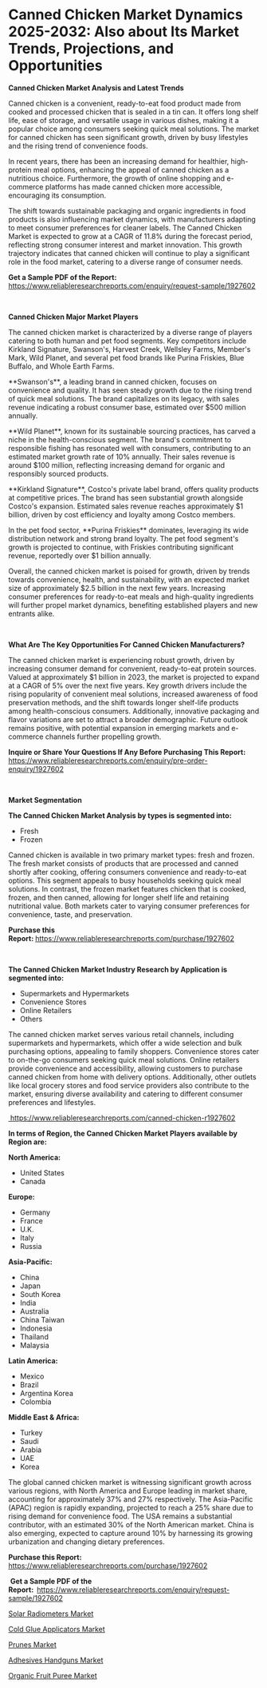 <p><h1>Canned Chicken Market Dynamics 2025-2032: Also about Its Market Trends, Projections, and Opportunities</h1></p><p><strong>Canned Chicken Market Analysis and Latest Trends</strong></p>
<p><p>Canned chicken is a convenient, ready-to-eat food product made from cooked and processed chicken that is sealed in a tin can. It offers long shelf life, ease of storage, and versatile usage in various dishes, making it a popular choice among consumers seeking quick meal solutions. The market for canned chicken has seen significant growth, driven by busy lifestyles and the rising trend of convenience foods. </p><p>In recent years, there has been an increasing demand for healthier, high-protein meal options, enhancing the appeal of canned chicken as a nutritious choice. Furthermore, the growth of online shopping and e-commerce platforms has made canned chicken more accessible, encouraging its consumption. </p><p>The shift towards sustainable packaging and organic ingredients in food products is also influencing market dynamics, with manufacturers adapting to meet consumer preferences for cleaner labels. The Canned Chicken Market is expected to grow at a CAGR of 11.8% during the forecast period, reflecting strong consumer interest and market innovation. This growth trajectory indicates that canned chicken will continue to play a significant role in the food market, catering to a diverse range of consumer needs.</p></p>
<p><strong>Get a Sample PDF of the Report:&nbsp;</strong> <a href="https://www.reliableresearchreports.com/enquiry/request-sample/1927602?utm_campaign=31&utm_medium=2&utm_source=Github&utm_content=ia&utm_term=15012025&utm_id=canned-chicken">https://www.reliableresearchreports.com/enquiry/request-sample/1927602</a></p>
<p>&nbsp;</p>
<p><strong>Canned Chicken Major Market Players</strong></p>
<p><p>The canned chicken market is characterized by a diverse range of players catering to both human and pet food segments. Key competitors include Kirkland Signature, Swanson's, Harvest Creek, Wellsley Farms, Member's Mark, Wild Planet, and several pet food brands like Purina Friskies, Blue Buffalo, and Whole Earth Farms.</p><p>**Swanson's**, a leading brand in canned chicken, focuses on convenience and quality. It has seen steady growth due to the rising trend of quick meal solutions. The brand capitalizes on its legacy, with sales revenue indicating a robust consumer base, estimated over $500 million annually.</p><p>**Wild Planet**, known for its sustainable sourcing practices, has carved a niche in the health-conscious segment. The brand's commitment to responsible fishing has resonated well with consumers, contributing to an estimated market growth rate of 10% annually. Their sales revenue is around $100 million, reflecting increasing demand for organic and responsibly sourced products.</p><p>**Kirkland Signature**, Costco's private label brand, offers quality products at competitive prices. The brand has seen substantial growth alongside Costco's expansion. Estimated sales revenue reaches approximately $1 billion, driven by cost efficiency and loyalty among Costco members.</p><p>In the pet food sector, **Purina Friskies** dominates, leveraging its wide distribution network and strong brand loyalty. The pet food segment's growth is projected to continue, with Friskies contributing significant revenue, reportedly over $1 billion annually.</p><p>Overall, the canned chicken market is poised for growth, driven by trends towards convenience, health, and sustainability, with an expected market size of approximately $2.5 billion in the next few years. Increasing consumer preferences for ready-to-eat meals and high-quality ingredients will further propel market dynamics, benefiting established players and new entrants alike.</p></p>
<p>&nbsp;</p>
<p><strong>What Are The Key Opportunities For Canned Chicken Manufacturers?</strong></p>
<p><p>The canned chicken market is experiencing robust growth, driven by increasing consumer demand for convenient, ready-to-eat protein sources. Valued at approximately $1 billion in 2023, the market is projected to expand at a CAGR of 5% over the next five years. Key growth drivers include the rising popularity of convenient meal solutions, increased awareness of food preservation methods, and the shift towards longer shelf-life products among health-conscious consumers. Additionally, innovative packaging and flavor variations are set to attract a broader demographic. Future outlook remains positive, with potential expansion in emerging markets and e-commerce channels further propelling growth.</p></p>
<p><strong>Inquire or Share Your Questions If Any Before Purchasing This Report:</strong> <a href="https://www.reliableresearchreports.com/enquiry/pre-order-enquiry/1927602?utm_campaign=31&utm_medium=2&utm_source=Github&utm_content=ia&utm_term=15012025&utm_id=canned-chicken">https://www.reliableresearchreports.com/enquiry/pre-order-enquiry/1927602</a></p>
<p>&nbsp;</p>
<p><strong>Market Segmentation</strong></p>
<p><strong>The Canned Chicken Market Analysis by types is segmented into:</strong></p>
<p><ul><li>Fresh</li><li>Frozen</li></ul></p>
<p><p>Canned chicken is available in two primary market types: fresh and frozen. The fresh market consists of products that are processed and canned shortly after cooking, offering consumers convenience and ready-to-eat options. This segment appeals to busy households seeking quick meal solutions. In contrast, the frozen market features chicken that is cooked, frozen, and then canned, allowing for longer shelf life and retaining nutritional value. Both markets cater to varying consumer preferences for convenience, taste, and preservation.</p></p>
<p><strong>Purchase this Report:&nbsp;</strong><a href="https://www.reliableresearchreports.com/purchase/1927602?utm_campaign=31&utm_medium=2&utm_source=Github&utm_content=ia&utm_term=15012025&utm_id=canned-chicken">https://www.reliableresearchreports.com/purchase/1927602</a></p>
<p>&nbsp;</p>
<p><strong>The Canned Chicken Market Industry Research by Application is segmented into:</strong></p>
<p><ul><li>Supermarkets and Hypermarkets</li><li>Convenience Stores</li><li>Online Retailers</li><li>Others</li></ul></p>
<p><p>The canned chicken market serves various retail channels, including supermarkets and hypermarkets, which offer a wide selection and bulk purchasing options, appealing to family shoppers. Convenience stores cater to on-the-go consumers seeking quick meal solutions. Online retailers provide convenience and accessibility, allowing customers to purchase canned chicken from home with delivery options. Additionally, other outlets like local grocery stores and food service providers also contribute to the market, ensuring diverse availability and catering to different consumer preferences and lifestyles.</p></p>
<p><a href="https://www.reliableresearchreports.com/canned-chicken-r1927602?utm_campaign=31&utm_medium=2&utm_source=Github&utm_content=ia&utm_term=15012025&utm_id=canned-chicken">&nbsp;https://www.reliableresearchreports.com/canned-chicken-r1927602</a></p>
<p><strong>In terms of Region, the Canned Chicken Market Players available by Region are:</strong></p>
<p>
    <p> <strong> North America: </strong>
        <ul>
            <li>United States</li>
            <li>Canada</li>
        </ul>
        </p> 
    <p> <strong> Europe: </strong>
        <ul>
            <li>Germany</li>
            <li>France</li>
            <li>U.K.</li>
            <li>Italy</li>
            <li>Russia</li>
        </ul>
        </p> 
    <p> <strong> Asia-Pacific: </strong>
        <ul>
            <li>China</li>
            <li>Japan</li>
            <li>South Korea</li>
            <li>India</li>
            <li>Australia</li>
            <li>China Taiwan</li>
            <li>Indonesia</li>
            <li>Thailand</li>
            <li>Malaysia</li>
        </ul>
        </p> 
    <p> <strong> Latin America: </strong>
        <ul>
            <li>Mexico</li>
            <li>Brazil</li>
            <li>Argentina Korea</li>
            <li>Colombia</li>
        </ul>
        </p> 
    <p> <strong> Middle East & Africa: </strong>
        <ul>
            <li>Turkey</li>
            <li>Saudi</li>
            <li>Arabia</li>
            <li>UAE</li>
            <li>Korea</li>
        </ul>
    </p>
    </p>
<p><p>The global canned chicken market is witnessing significant growth across various regions, with North America and Europe leading in market share, accounting for approximately 37% and 27% respectively. The Asia-Pacific (APAC) region is rapidly expanding, projected to reach a 25% share due to rising demand for convenience food. The USA remains a substantial contributor, with an estimated 30% of the North American market. China is also emerging, expected to capture around 10% by harnessing its growing urbanization and changing dietary preferences.</p></p>
<p><strong>Purchase this Report: </strong><a href="https://www.reliableresearchreports.com/purchase/1927602?utm_campaign=31&utm_medium=2&utm_source=Github&utm_content=ia&utm_term=15012025&utm_id=canned-chicken">https://www.reliableresearchreports.com/purchase/1927602</a></p>
<p>&nbsp;<strong>Get a Sample PDF of the Report:&nbsp;&nbsp;</strong><a href="https://www.reliableresearchreports.com/enquiry/request-sample/1927602?utm_campaign=31&utm_medium=2&utm_source=Github&utm_content=ia&utm_term=15012025&utm_id=canned-chicken">https://www.reliableresearchreports.com/enquiry/request-sample/1927602</a></p>
<p><strong></strong></p>
<p><p><a href="https://github.com/SamiaChowdhury801/Market-Research-Report-List-1/blob/main/solar-radiometers-market.md?utm_campaign=31&utm_medium=2&utm_source=Github&utm_content=ia&utm_term=15012025&utm_id=canned-chicken">Solar Radiometers Market</a></p><p><a href="https://github.com/lehumiston1971679/Market-Research-Report-List-1/blob/main/cold-glue-applicators-market.md?utm_campaign=31&utm_medium=2&utm_source=Github&utm_content=ia&utm_term=15012025&utm_id=canned-chicken">Cold Glue Applicators Market</a></p><p><a href="https://github.com/locarol73/Market-Research-Report-List-1/blob/main/prunes-market.md?utm_campaign=31&utm_medium=2&utm_source=Github&utm_content=ia&utm_term=15012025&utm_id=canned-chicken">Prunes Market</a></p><p><a href="https://github.com/rileymgdorcas/Market-Research-Report-List-1/blob/main/adhesives-handguns-market.md?utm_campaign=31&utm_medium=2&utm_source=Github&utm_content=ia&utm_term=15012025&utm_id=canned-chicken">Adhesives Handguns Market</a></p><p><a href="https://github.com/LilianFaulkner65/Market-Research-Report-List-1/blob/main/organic-fruit-puree-market.md?utm_campaign=31&utm_medium=2&utm_source=Github&utm_content=ia&utm_term=15012025&utm_id=canned-chicken">Organic Fruit Puree Market</a></p></p>